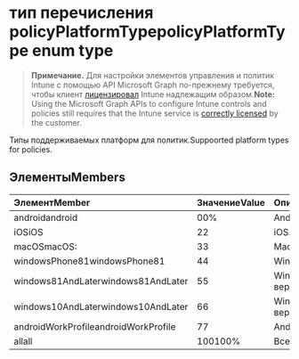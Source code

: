 # <a name="policyplatformtype-enum-type"></a><span data-ttu-id="6dc31-101">тип перечисления policyPlatformType</span><span class="sxs-lookup"><span data-stu-id="6dc31-101">policyPlatformType enum type</span></span>

> <span data-ttu-id="6dc31-102">**Примечание.** Для настройки элементов управления и политик Intune с помощью API Microsoft Graph по-прежнему требуется, чтобы клиент [лицензировал](https://go.microsoft.com/fwlink/?linkid=839381) Intune надлежащим образом.</span><span class="sxs-lookup"><span data-stu-id="6dc31-102">**Note:** Using the Microsoft Graph APIs to configure Intune controls and policies still requires that the Intune service is [correctly licensed](https://go.microsoft.com/fwlink/?linkid=839381) by the customer.</span></span>

<span data-ttu-id="6dc31-103">Типы поддерживаемых платформ для политик.</span><span class="sxs-lookup"><span data-stu-id="6dc31-103">Suppoorted platform types for policies.</span></span>
## <a name="members"></a><span data-ttu-id="6dc31-104">Элементы</span><span class="sxs-lookup"><span data-stu-id="6dc31-104">Members</span></span>
|<span data-ttu-id="6dc31-105">Элемент</span><span class="sxs-lookup"><span data-stu-id="6dc31-105">Member</span></span>|<span data-ttu-id="6dc31-106">Значение</span><span class="sxs-lookup"><span data-stu-id="6dc31-106">Value</span></span>|<span data-ttu-id="6dc31-107">Описание</span><span class="sxs-lookup"><span data-stu-id="6dc31-107">Description</span></span>|
|:---|:---|:---|
|<span data-ttu-id="6dc31-108">android</span><span class="sxs-lookup"><span data-stu-id="6dc31-108">android</span></span>|<span data-ttu-id="6dc31-109">0</span><span class="sxs-lookup"><span data-stu-id="6dc31-109">0%</span></span>|<span data-ttu-id="6dc31-110">Android.</span><span class="sxs-lookup"><span data-stu-id="6dc31-110">android</span></span>|
|<span data-ttu-id="6dc31-111">iOS</span><span class="sxs-lookup"><span data-stu-id="6dc31-111">iOS</span></span>|<span data-ttu-id="6dc31-112">2</span><span class="sxs-lookup"><span data-stu-id="6dc31-112">2</span></span>|<span data-ttu-id="6dc31-113">iOS.</span><span class="sxs-lookup"><span data-stu-id="6dc31-113">ios</span></span>|
|<span data-ttu-id="6dc31-114">macOS</span><span class="sxs-lookup"><span data-stu-id="6dc31-114">macOS:</span></span>|<span data-ttu-id="6dc31-115">3</span><span class="sxs-lookup"><span data-stu-id="6dc31-115">3</span></span>|<span data-ttu-id="6dc31-116">MacOS.</span><span class="sxs-lookup"><span data-stu-id="6dc31-116">macOS:</span></span>|
|<span data-ttu-id="6dc31-117">windowsPhone81</span><span class="sxs-lookup"><span data-stu-id="6dc31-117">windowsPhone81</span></span>|<span data-ttu-id="6dc31-118">4</span><span class="sxs-lookup"><span data-stu-id="6dc31-118">4</span></span>|<span data-ttu-id="6dc31-119">WindowsPhone 8.1.</span><span class="sxs-lookup"><span data-stu-id="6dc31-119">WindowsPhone 8.1.</span></span>|
|<span data-ttu-id="6dc31-120">windows81AndLater</span><span class="sxs-lookup"><span data-stu-id="6dc31-120">windows81AndLater</span></span>|<span data-ttu-id="6dc31-121">5</span><span class="sxs-lookup"><span data-stu-id="6dc31-121">5</span></span>|<span data-ttu-id="6dc31-122">Windows 8.1 и более поздняя версия</span><span class="sxs-lookup"><span data-stu-id="6dc31-122">Windows version 8.1 or later.</span></span>|
|<span data-ttu-id="6dc31-123">windows10AndLater</span><span class="sxs-lookup"><span data-stu-id="6dc31-123">windows10AndLater</span></span>|<span data-ttu-id="6dc31-124">6</span><span class="sxs-lookup"><span data-stu-id="6dc31-124">6</span></span>|<span data-ttu-id="6dc31-125">Windows 10 и более поздняя версия.</span><span class="sxs-lookup"><span data-stu-id="6dc31-125">Windows 10 and later.</span></span>|
|<span data-ttu-id="6dc31-126">androidWorkProfile</span><span class="sxs-lookup"><span data-stu-id="6dc31-126">androidWorkProfile</span></span>|<span data-ttu-id="6dc31-127">7</span><span class="sxs-lookup"><span data-stu-id="6dc31-127">7</span></span>|<span data-ttu-id="6dc31-128">AndroidWorkProfile.</span><span class="sxs-lookup"><span data-stu-id="6dc31-128">AndroidWorkProfile.</span></span>|
|<span data-ttu-id="6dc31-129">all</span><span class="sxs-lookup"><span data-stu-id="6dc31-129">all</span></span>|<span data-ttu-id="6dc31-130">100</span><span class="sxs-lookup"><span data-stu-id="6dc31-130">100%</span></span>|<span data-ttu-id="6dc31-131">Все платформы.</span><span class="sxs-lookup"><span data-stu-id="6dc31-131">All platforms.</span></span>|



